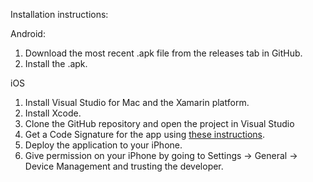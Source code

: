 Installation instructions:

Android:
1. Download the most recent .apk file from the releases tab in GitHub.
2. Install the .apk.

iOS
1. Install Visual Studio for Mac and the Xamarin platform.
2. Install Xcode.
3. Clone the GitHub repository and open the project in Visual Studio
4. Get a Code Signature for the app using <a href="https://blog.ionicframework.com/deploying-to-a-device-without-an-apple-developer-account/instructions">these instructions</a>.
5. Deploy the application to your iPhone.
6. Give permission on your iPhone by going to Settings -> General -> Device Management and trusting the developer.